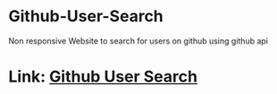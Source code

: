# Github-User-Search
Non responsive Website to search for users on github using github api <br>
# Link: <a href= "https://github-user-search-abdogamal90.vercel.app/">Github User Search</a>
